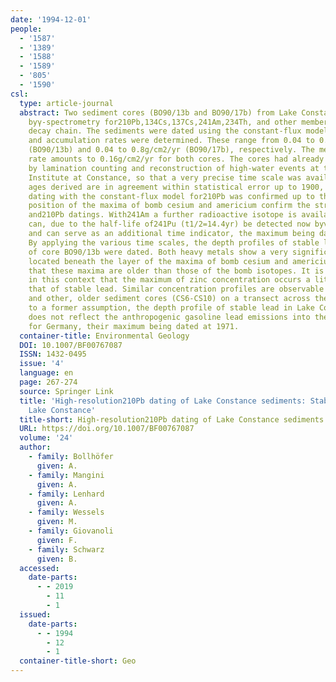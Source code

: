 ```yaml
---
date: '1994-12-01'
people:
  - '1587'
  - '1389'
  - '1588'
  - '1589'
  - '805'
  - '1590'
csl:
  type: article-journal
  abstract: Two sediment cores (BO90/13b and BO90/17b) from Lake Constance were investigated
    byγ-spectrometry for210Pb,134Cs,137Cs,241Am,234Th, and other members of the238U
    decay chain. The sediments were dated using the constant-flux model for210Pb,
    and accumulation rates were determined. These range from 0.04 to 0.65g/cm2/yr
    (BO90/13b) and 0.04 to 0.8g/cm2/yr (BO90/17b), respectively. The mean accumulation
    rate amounts to 0.16g/cm2/yr for both cores. The cores had already been dated
    by lamination counting and reconstruction of high-water events at the Limnological
    Institute at Constance, so that a very precise time scale was available. Both
    ages derived are in agreement within statistical error up to 1900, which means
    dating with the constant-flux model for210Pb was confirmed up to that age. The
    position of the maxima of bomb cesium and americium confirm the stratigraphic
    and210Pb datings. With241Am a further radioactive isotope is available, which
    can, due to the half-life of241Pu (t1/2=14.4yr) be detected now byγ-spectrometry
    and can serve as an additional time indicator, the maximum being dated at 1963.
    By applying the various time scales, the depth profiles of stable lead and zinc
    of core BO90/13b were dated. Both heavy metals show a very significant maximum
    located beneath the layer of the maxima of bomb cesium and americium, showing
    that these maxima are older than those of the bomb isotopes. It is remarkable
    in this context that the maximum of zinc concentration occurs a little later than
    that of stable lead. Similar concentration profiles are observable in core BO90/17b
    and other, older sediment cores (CS6-CS10) on a transect across the lake. In contrast
    to a former assumption, the depth profile of stable lead in Lake Constance sediments
    does not reflect the anthropogenic gasoline lead emissions into the atmosphere
    for Germany, their maximum being dated at 1971.
  container-title: Environmental Geology
  DOI: 10.1007/BF00767087
  ISSN: 1432-0495
  issue: '4'
  language: en
  page: 267-274
  source: Springer Link
  title: 'High-resolution210Pb dating of Lake Constance sediments: Stable lead in
    Lake Constance'
  title-short: High-resolution210Pb dating of Lake Constance sediments
  URL: https://doi.org/10.1007/BF00767087
  volume: '24'
  author:
    - family: Bollhöfer
      given: A.
    - family: Mangini
      given: A.
    - family: Lenhard
      given: A.
    - family: Wessels
      given: M.
    - family: Giovanoli
      given: F.
    - family: Schwarz
      given: B.
  accessed:
    date-parts:
      - - 2019
        - 11
        - 1
  issued:
    date-parts:
      - - 1994
        - 12
        - 1
  container-title-short: Geo
---
```

